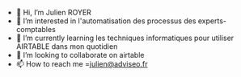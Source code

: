 - 👋 Hi, I’m Julien ROYER
- 👀 I’m interested in l'automatisation des processus des experts-comptables
- 🌱 I’m currently learning les techniques informatiques pour utiliser AIRTABLE dans mon quotidien
- 💞️ I’m looking to collaborate on airtable
- 📫 How to reach me =julien@adviseo.fr
<!---
JULIENROYER54/JULIENROYER54 is a ✨ special ✨ repository because its `README.md` (this file) appears on your GitHub profile.
You can click the Preview link to take a look at your changes.
--->
